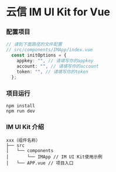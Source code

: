 # 云信 IM UI Kit for Vue

### 配置项目
```typescript
// 请到下面路径的文件配置
// src/components/IMApp/index.vue
  const initOptions = {
    appkey: "", // 请填写你的appkey
    account: "", // 请填写你的account
    token: "", // 请填写你的token
  };
```
### 项目运行
```
npm install
npm run dev
```


### IM UI Kit 介绍

```
xxx（组件名称）
├── src 
│   └── components
│       └── IMApp // IM UI Kit使用示例
│   └── APP.vue // 项目入口
```